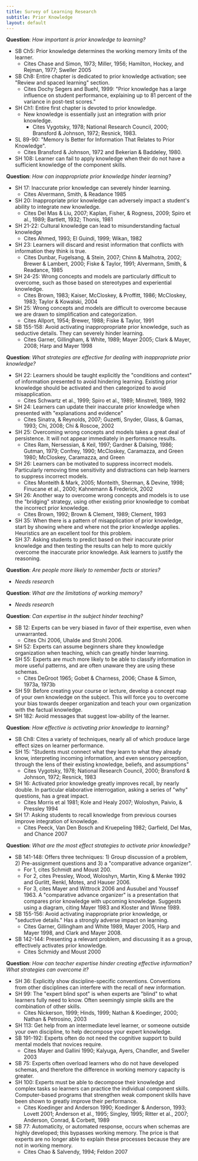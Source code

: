 ```yaml
---
title: Survey of Learning Research
subtitle: Prior Knowledge
layout: default
---
```


**Question**: _How important is prior knowledge to learning?_

- SB Ch5: Prior knowledge determines the working memory limits of the learner.
    - Cites Chase and Simon, 1973; Miller, 1956; Hamilton, Hockey, and Rejman, 1977; Sweller 2005
- SB Ch8: Entire chapter is dedicated to prior knowledge activation; see "Review and spaced learning" section.
    - Cites Dochy Segers and Buehl, 1999: "Prior knowledge has a large influence on student performance, explaining up to 81 percent of the variance in post-test scores."
- SH Ch1: Entire first chapter is devoted to prior knowledge.
    - New knowledge is essentially just an integration with prior knowledge.
        - Cites Vygotsky, 1978; National Research Council, 2000; Bransford & Johnson, 1972; Resnick, 1983.
- SL 89-90: "Memory Is Better for Information That Relates to Prior Knowledge".
    - Cites Bransford & Johnson, 1972 and Bekerian & Baddeley, 1980.
- SH 108: Learner can fail to apply knowledge when their do not have a sufficient knowledge of the component skills.

**Question**: _How can inappropriate prior knowledge hinder learning?_

- SH 17: Inaccurate prior knowledge can severely hinder learning.
    - Cites Alvermann, Smith, & Readance 1985
- SH 20: Inappropriate prior knowledge can adversely impact a student's ability to integrate new knowledge.
    - Cites Del Mas & Liu, 2007; Kaplan, Fisher, & Rogness, 2009; Spiro et al., 1989; Bartlett, 1932; Thonis, 1981
- SH 21-22: Cultural knowledge can lead to misunderstanding factual knowledge
    - Cites Ahmed, 1993; El Guindi, 1999; Wikan, 1982
- SH 23: Learners will discard and resist information that conflicts with information they think is true.
    - Cites Dunbar, Fugelsang, & Stein, 2007; Chinn & Malhotra, 2002; Brewer & Lambert, 2000; Fiske & Taylor, 1991; Alvermann, Smith, & Readance, 1985
- SH 24-25: Wrong concepts and models are particularly difficult to overcome, such as those based on stereotypes and experiential knowledge.
    - Cites Brown, 1983; Kaiser, McCloskey, & Proffitt, 1986; McCloskey, 1983; Taylor & Kowalski, 2004
- SH 25: Wrong concepts and models are difficult to overcome because we are drawn to simplification and categorization.
    - Cites Allport, 1954; Brewer, 1988; Fiske & Taylor, 1991
- SB 155-158: Avoid activating inappropropriate prior knowledge, such as seductive details. They can severely hinder learning.
    - Cites Garner, Gillingham, & White, 1989; Mayer 2005; Clark & Mayer, 2008; Harp and Mayer 1998

**Question**: _What strategies are effective for dealing with inappropriate prior knowledge?_

- SH 22: Learners should be taught explicitly the "conditions and context" of information presented to avoid hindering learning. Existing prior knowledge should be activated and then categorized to avoid misapplication.
    - Cites Schwartz et al., 1999; Spiro et al., 1989; Minstrell, 1989, 1992
- SH 24: Learners can update their inaccurate prior knowledge when presented with "explanations and evidence"
    - Cites Sinatra, & Reynolds, 2007; Guzetti, Snyder, Glass, & Gamas, 1993; Chi, 2008; Chi & Roscoe, 2002
- SH 25: Overcoming wrong concepts and models takes a great deal of persistence. It will not appear immediately in performance results.
    - Cites Ram, Nersessian, & Keil, 1997; Gardner & Dalsing, 1986; Gutman, 1979; Confrey, 1990; McCloskey, Caramazza, and Green 1980; McCloskey, Caramazza, and Green
- SH 26: Learners can be motivated to suppress incorrect models. Particularly removing time sensitivity and distractions can help learners to suppress incorrect models.
    - Cites Monteith & Mark, 2005; Monteith, Sherman, & Devine, 1998; Finucane et al., 2000; Kahnemann & Frederick, 2002
- SH 26: Another way to overcome wrong concepts and models is to use the "bridging" strategy, using other existing prior knowledge to combat the incorrect prior knowledge.
    - Cites Brown, 1992; Brown & Clement, 1989; Clement, 1993
- SH 35: When there is a pattern of misapplication of prior knowledge, start by showing where and where not the prior knowledge applies. Heuristics are an excellent tool for this problem.
- SH 37: Asking students to predict based on their inaccurate prior knowledge and then testing the results can help to more quickly overcome the inaccurate prior knowledge. Ask learners to justify the reasoning.

**Question**: _Are people more likely to remember facts or stories?_

- _Needs research_

**Question**: _What are the limitations of working memory?_

- _Needs research_

**Question**: _Can expertise in the subject hinder teaching?_

- SB 12: Experts can be very biased in favor of their expertise, even when unwarranted.
    - Cites Chi 2006, Uhalde and Strohl 2006.
- SH 52: Experts can assume beginners share they knowledge organization when teaching, which can greatly hinder learning.
- SH 55: Experts are much more likely to be able to classify information in more useful patterns, and are often unaware they are using these schemas.
    - Cites DeGroot 1965; Gobet & Charness, 2006; Chase & Simon, 1973a, 1973b
- SH 59: Before creating your course or lecture, develop a concept map of your own knowledge on the subject. This will force you to overcome your bias towards deeper organization and teach your own organization with the factual knowledge.
- SH 182: Avoid messages that suggest low-ability of the learner.

**Question**: _How effective is activating prior knowledge to learning?_

- SB Ch8: Cites a variety of techniques, nearly all of which produce large effect sizes on learner performance.
- SH 15: "Students must connect what they learn to what they already know, interpreting incoming information, and even sensory perception, through the lens of their existing knowledge, beliefs, and assumptions"
    - Cites Vygotsky, 1978; National Research Council, 2000; Bransford & Johnson, 1972; Resnick, 1983
- SH 16: Activated prior knowledge greatly improves recall, by nearly double. In particular elaborative interrogation, asking a series of "why" questions, has a great impact.
    - Cites Morris et al 1981; Kole and Healy 2007; Woloshyn, Paivio, & Pressley 1994
- SH 17: Asking students to recall knowledge from previous courses improve integration of knowledge.
    - Cites Peeck, Van Den Bosch and Kruepeling 1982; Garfield, Del Mas, and Chance 2007

**Question**: _What are the most effect strategies to activate prior knowledge?_

- SB 141-148: Offers three techniques: 1) Group discussion of a problem, 2) Pre-assignment questions and 3) a "comparative advance organizer".
    - For 1, cites Schmidt and Moust 200.
    - For 2, cites Pressley, Wood, Woloshyn, Martin, King & Menke 1992 and Gurlitt, Renkl, Motes, and Hauser 2006.
    - For 3, cites Mayer and Wittrock 2006 and Ausubel and Youssef 1963. A "comparative advance organizer" is a presentation that compares prior knowledge with upcoming knowledge. Suggests using a diagram, citing Mayer 1983 and Kloster and Winne 1989.
- SB 155-156: Avoid activating inappropriate prior knowledge, or "seductive details." Has a strongly adverse impact on learning.
    - Cites Garner, Gillingham and White 1989, Mayer 2005, Harp and Mayer 1998, and Clark and Mayer 2008.
- SB 142-144: Presenting a relevant problem, and discussing it as a group, effectively activates prior knowledge.
    - Cites Schmidy and Moust 2000

**Question**: _How can teacher expertise hinder creating effective information? What strategies can overcome it?_

- SH 36: Explicitly show discipline-specific conventions. Conventions from other disciplines can interfere with the recall of new information.
- SH 99: The "expert blind spot" is when experts are "blind" to what learners fully need to know. Often seemingly simple skills are the combination of other skills.
    - Cites Nickerson, 1999; Hinds, 1999; Nathan & Koedinger, 2000; Nathan & Petrosino, 2003
- SH 113: Get help from an intermediate level learner, or someone outside your own discipline, to help decompose your expert knowledge.
- SB 191-192: Experts often do not need the cognitive support to build mental models that novices require.
    - Cites Mayer and Gallini 1990; Kalyuga, Ayers, Chandler, and Sweller 2003
- SB 75: Experts often overload learners who do not have developed schemas, and therefore the difference in working memory capacity is greater.
- SH 100: Experts must be able to decompose their knowledge and complex tasks so learners can practice the individual component skills. Computer-based programs that strengthen weak component skills have been shown to greatly improve their performance.
    - Cites Koedinger and Anderson 1990; Koedinger & Anderson, 1993; Lovett 2001; Anderson et al., 1995; Singley, 1995; Ritter et al., 2007; Anderson, Conrad, & Corbett, 1989
- SB 77: Automaticity, or automated response, occurs when schemas are highly developed; this bypasses working memory. The price is that experts are no longer able to explain these processes because they are not in working memory.
    - Cites Chao & Salvendy, 1994; Feldon 2007
